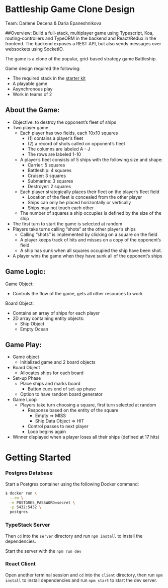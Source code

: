 # Battleship Game Clone Design
Team: Darlene Decena & Daria Epaneshnikova

##Overview: 
Build a full-stack, multiplayer game using Typescript, Koa, routing-controllers and TypeORM in the backend and React/Redux in the frontend. The backend exposes a REST API, but also sends messages over websockets using SocketIO. 

The game is a clone of the popular, grid-based strategy game Battleship. 

Game design required the following: 
- The required stack in the [starter kit](https://readest.codaisseur.com/courses/advanced-bootcamp/12-games-project/01-starter)
- A playable game
- Asynchronous play
- Work in teams of 2

## About the Game:
- Objective: to destroy the opponent’s fleet of ships
- Two player game
    - Each player has two fields, each 10x10 squares
        - (1) contains a player’s fleet
        - (2) a record of shots called on opponent’s fleet
        - The columns are labeled A - J
        - The rows are labeled 1-10
    - A player’s fleet consists of 5 ships with the following size and shape:
        - Carrier:  5 squares
        - Battleship: 4 squares
        - Cruiser: 3 squares
        - Submarine: 3 squares
        - Destroyer: 2 squares
    - Each player strategically places their fleet on the player’s fleet field
        - Location of the fleet is concealed from the other player
        - Ships can only be placed horizontally or vertically
        - Ships may not touch each other
    - The number of squares a ship occupies is defined by the size of the ship
- The first turn to start the game is selected at random
- Players take turns calling “shots” at the other player’s ships
    - Calling “shots” is implemented by clicking on a square on the field
    - A player keeps track of hits and misses on a copy of the opponent’s field
    - A ship has sunk when all squares occupied the ship have been shot. 
- A player wins the game when they have sunk all of the opponent’s ships

## Game Logic:

Game Object: 
- Controls the flow of the game, gets all other resources to work 

Board Object:
- Contains an array of ships for each player
- 2D array containing entity objects: 
    - Ship Object
    - Empty Ocean

## Game Play: 
- Game object 
    - Initialized game and 2 board objects
- Board Object
    - Allocates ships for each board
- Set-up Phase
    - Place  ships and marks board
        - Button cues end of set-up phase
    - Option to have random board generator
- Game Loop
    - Players take turn choosing a square, first turn selected at random
        - Response based on the entity of the square
            - Empty => MISS
            - Ship Data Object => HIT
        - Control passes to next player
        - Loop begins again
- Winner displayed when a player loses all their ships (defined at 17 hits)





# Getting Started

### Postgres Database

Start a Postgres container using the following Docker command:

```bash
$ docker run \
  --rm \
  -e POSTGRES_PASSWORD=secret \
  -p 5432:5432 \
  postgres
```

### TypeStack Server

Then `cd` into the `server` directory and run `npm install` to install the dependencies.

Start the server with the `npm run dev`

### React Client

Open another terminal session and `cd` into the `client` directory, then run `npm install` to install dependencies and run `npm start` to start the dev server.
